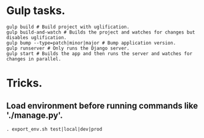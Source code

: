 
# Gulp tasks.

```shell
gulp build # Build project with uglification.
gulp build-and-watch # Builds the project and watches for changes but disables uglification.
gulp bump --type=patch|minor|major # Bump application version.
gulp runserver # Only runs the Django server.
gulp start # Builds the app and then runs the server and watches for changes in parallel.
```

# Tricks.

## Load environment before running commands like './manage.py'.
```shell
. export_env.sh test|local|dev|prod
```
